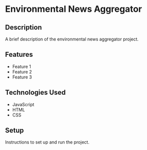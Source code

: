 # Environmental News Aggregator

## Description

A brief description of the environmental news aggregator project.

## Features

- Feature 1
- Feature 2
- Feature 3

## Technologies Used

- JavaScript
- HTML
- CSS

## Setup

Instructions to set up and run the project.
